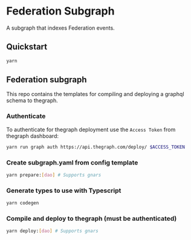 # Federation Subgraph

A subgraph that indexes Federation events.

## Quickstart

```sh
yarn
```

## Federation subgraph

This repo contains the templates for compiling and deploying a graphql schema to thegraph.

### Authenticate

To authenticate for thegraph deployment use the `Access Token` from thegraph dashboard:

```sh
yarn run graph auth https://api.thegraph.com/deploy/ $ACCESS_TOKEN
```

### Create subgraph.yaml from config template

```sh
yarn prepare:[dao] # Supports gnars
```

### Generate types to use with Typescript

```sh
yarn codegen
```

### Compile and deploy to thegraph (must be authenticated)

```sh
yarn deploy:[dao] # Supports gnars
```
